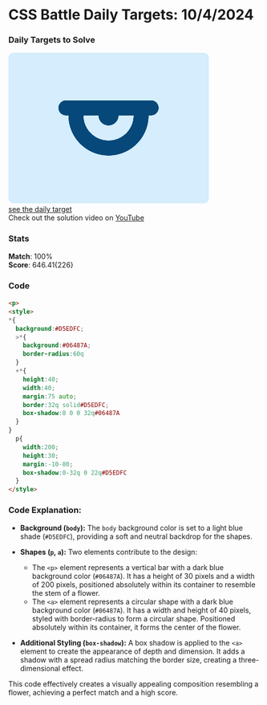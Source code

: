 # CSS Battle Daily Targets: 10/4/2024

### Daily Targets to Solve

![picture of daily target](./images/10.png)  
[see the daily target](https://cssbattle.dev/play/zUW9MmTqoms0CESbcQGJ)  
Check out the solution video on [YouTube](https://www.youtube.com/watch?v=xvq0YmzRpJY)

### Stats

**Match**: 100%  
**Score**: 646.41{226}

### Code

```html
<p>
<style>
*{
  background:#D5EDFC;
  >*{
    background:#06487A;
    border-radius:60q
  }
  +*{
    height:40;
    width:40;
    margin:75 auto;
    border:32q solid#D5EDFC;
    box-shadow:0 0 0 32q#06487A
  }
}
  p{
    width:200;
    height:30;
    margin:-10-80;
    box-shadow:0-32q 0 22q#D5EDFC
  }
</style>
```

### Code Explanation:

- **Background (`body`):** The `body` background color is set to a light blue shade (`#D5EDFC`), providing a soft and neutral backdrop for the shapes.

- **Shapes (`p`, `a`):** Two elements contribute to the design:
  - The `<p>` element represents a vertical bar with a dark blue background color (`#06487A`). It has a height of 30 pixels and a width of 200 pixels, positioned absolutely within its container to resemble the stem of a flower.
  - The `<a>` element represents a circular shape with a dark blue background color (`#06487A`). It has a width and height of 40 pixels, styled with border-radius to form a circular shape. Positioned absolutely within its container, it forms the center of the flower.

- **Additional Styling (`box-shadow`):** A box shadow is applied to the `<a>` element to create the appearance of depth and dimension. It adds a shadow with a spread radius matching the border size, creating a three-dimensional effect.

This code effectively creates a visually appealing composition resembling a flower, achieving a perfect match and a high score.